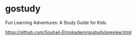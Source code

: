# gostudy
Fun Learning Adventures: A Study Guide for Kids

https://github.com/Souhail-Elmokadem/gostudy/preview.html
